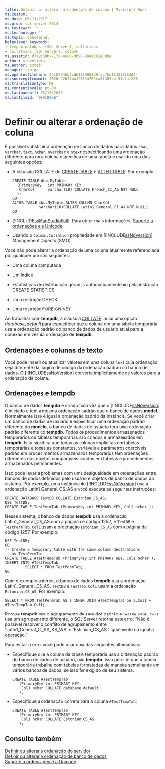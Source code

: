 ```yaml
---
title: Definir ou alterar a ordenação de coluna | Microsoft Docs
ms.custom: ''
ms.date: 06/13/2017
ms.prod: sql-server-2014
ms.reviewer: ''
ms.technology: ''
ms.topic: conceptual
helpviewer_keywords:
- tempdb database [SQL Server], collations
- collations [SQL Server], column
ms.assetid: d7a9638b-717c-4680-9b98-8849081e08be
author: stevestein
ms.author: sstein
manager: craigg
ms.openlocfilehash: 4a16794bb2cd61829058d9fac7be11438f563d44
ms.sourcegitcommit: 3026c22b7fba19059a769ea5f367c4f51efaf286
ms.translationtype: MT
ms.contentlocale: pt-BR
ms.lasthandoff: 06/15/2019
ms.locfileid: "62918966"
---
```

# <a name="set-or-change-the-column-collation"></a>Definir ou alterar a ordenação de coluna
  É possível substituir a ordenação de banco de dados para dados `char`, `varchar`, `text`, `nchar`, `nvarchar` e `ntext` especificando uma ordenação diferente para uma coluna específica de uma tabela e usando uma das seguintes opções:  
  
-   A cláusula COLLATE de [CREATE TABLE](/sql/t-sql/statements/create-table-transact-sql) e [ALTER TABLE](/sql/t-sql/statements/alter-table-transact-sql). Por exemplo:  
  
    ```  
    CREATE TABLE dbo.MyTable  
      (PrimaryKey   int PRIMARY KEY,  
       CharCol      varchar(10) COLLATE French_CI_AS NOT NULL  
      );  
    GO  
    ALTER TABLE dbo.MyTable ALTER COLUMN CharCol  
                varchar(10)COLLATE Latin1_General_CI_AS NOT NULL;  
    GO  
    ```  
  
-   [!INCLUDE[ssManStudioFull](../../includes/ssmanstudiofull-md.md)]. Para obter mais informações, [Suporte a ordenações e a Unicode](collation-and-unicode-support.md).  
  
-   Usando o `Column.Collation` propriedade em [!INCLUDE[ssNoVersion](../../includes/ssnoversion-md.md)] Management Objects (SMO).  
  
 Você não pode alterar a ordenação de uma coluna atualmente referenciada por qualquer um dos seguintes:  
  
-   Uma coluna computada  
  
-   Um índice  
  
-   Estatísticas de distribuição geradas automaticamente ou pela instrução CREATE STATISTICS  
  
-   Uma restrição CHECK  
  
-   Uma restrição FOREIGN KEY  
  
 Ao trabalhar com **tempdb**, a cláusula [COLLATE](/sql/t-sql/statements/collations) inclui uma opção *database_default* para especificar que a coluna em uma tabela temporária usa a ordenação padrão do banco de dados de usuário atual para a conexão em vez da ordenação de **tempdb**.  
  
## <a name="collations-and-text-columns"></a>Ordenações e colunas de texto  
 Você pode inserir ou atualizar valores em uma coluna `text` cuja ordenação seja diferente da página de código da ordenação padrão do banco de dados. O [!INCLUDE[ssNoVersion](../../includes/ssnoversion-md.md)] converte implicitamente os valores para a ordenação da coluna.  
  
## <a name="collations-and-tempdb"></a>Ordenações e tempdb  
 O banco de dados **tempdb** é criado toda vez que o [!INCLUDE[ssNoVersion](../../includes/ssnoversion-md.md)] é iniciado e tem a mesma ordenação padrão que o banco de dados **model**. Normalmente isso é igual à ordenação padrão da instância. Se você criar um banco de dados de usuário e especificar uma ordenação padrão diferente do **modelo**, o banco de dados de usuário terá uma ordenação padrão diferente do **tempdb**. Todos os procedimentos armazenados temporários ou tabelas temporárias são criados e armazenados em **tempdb**. Isso significa que todas as colunas implícitas em tabelas temporárias e todas as constantes, variáveis e parâmetros coercíveis padrão em procedimentos armazenados temporários têm ordenações diferentes dos objetos comparáveis criados em tabelas e procedimentos armazenados permanentes.  
  
 Isso pode levar a problemas com uma desigualdade em ordenações entre bancos de dados definidos pelo usuário e objetos de banco de dados do sistema. Por exemplo, uma instância de [!INCLUDE[ssNoVersion](../../includes/ssnoversion-md.md)] usa a ordenação Latin1_General_CS_AS e você executa as seguintes instruções:  
  
```  
CREATE DATABASE TestDB COLLATE Estonian_CS_AS;  
USE TestDB;  
CREATE TABLE TestPermTab (PrimaryKey int PRIMARY KEY, Col1 nchar );  
```  
  
 Nesse sistema, o banco de dados **tempdb** usa a ordenação Latin1_General_CS_AS com a página de código 1252, e `TestDB` e `TestPermTab.Col1` usam a ordenação `Estonian_CS_AS` com a página de código 1257. Por exemplo:  
  
```  
USE TestDB;  
GO  
-- Create a temporary table with the same column declarations  
-- as TestPermTab  
CREATE TABLE #TestTempTab (PrimaryKey int PRIMARY KEY, Col1 nchar );  
INSERT INTO #TestTempTab  
         SELECT * FROM TestPermTab;  
GO  
```  
  
 Com o exemplo anterior, o banco de dados **tempdb** usa a ordenação Latin1_General_CS_AS, `TestDB` e `TestTab.Col1` usam a ordenação `Estonian_CS_AS`. Por exemplo:  
  
```  
SELECT * FROM TestPermTab AS a INNER JOIN #TestTempTab on a.Col1 = #TestTempTab.Col1;  
```  
  
 Porque **tempdb** usa o agrupamento de servidor padrão e `TestPermTab.Col1` usa um agrupamento diferente, o SQL Server retorna este erro: "Não é possível resolver o conflito de agrupamento entre 'Latin1_General_CI_AS_KS_WS' e 'Estonian_CS_AS ' igualmente na igual a operação."  
  
 Para evitar o erro, você pode usar uma das seguintes alternativas:  
  
-   Especifique que a coluna da tabela temporária usa a ordenação padrão do banco de dados de usuário, não **tempdb**. Isso permite que a tabela temporária trabalhe com tabelas formatadas de maneira semelhante em vários bancos de dados, se isso for exigido de seu sistema.  
  
    ```  
    CREATE TABLE #TestTempTab  
       (PrimaryKey int PRIMARY KEY,  
        Col1 nchar COLLATE database_default  
       );  
    ```  
  
-   Especifique a ordenação correta para a coluna `#TestTempTab`:  
  
    ```  
    CREATE TABLE #TestTempTab  
       (PrimaryKey int PRIMARY KEY,  
        Col1 nchar COLLATE Estonian_CS_AS  
       );  
    ```  
  
## <a name="see-also"></a>Consulte também  
 [Definir ou alterar a ordenação do servidor](set-or-change-the-server-collation.md)   
 [Definir ou alterar a ordenação de banco de dados](set-or-change-the-database-collation.md)   
 [Suporte a ordenações e a Unicode](collation-and-unicode-support.md)  
  
  
